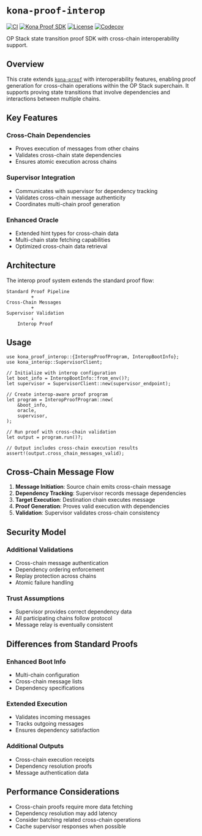 # `kona-proof-interop`

<a href="https://github.com/op-rs/kona/actions/workflows/rust_ci.yaml"><img src="https://github.com/op-rs/kona/actions/workflows/rust_ci.yaml/badge.svg?label=ci" alt="CI"></a>
<a href="https://crates.io/crates/kona-proof-interop"><img src="https://img.shields.io/crates/v/kona-proof-interop.svg?label=kona-proof-interop&labelColor=2a2f35" alt="Kona Proof SDK"></a>
<a href="https://github.com/op-rs/kona/blob/main/LICENSE.md"><img src="https://img.shields.io/badge/License-MIT-d1d1f6.svg?label=license&labelColor=2a2f35" alt="License"></a>
<a href="https://img.shields.io/codecov/c/github/op-rs/kona"><img src="https://img.shields.io/codecov/c/github/op-rs/kona" alt="Codecov"></a>

OP Stack state transition proof SDK with cross-chain interoperability support.

## Overview

This crate extends [`kona-proof`](../proof/) with interoperability features, enabling
proof generation for cross-chain operations within the OP Stack superchain. It supports
proving state transitions that involve dependencies and interactions between multiple chains.

## Key Features

### Cross-Chain Dependencies
- Proves execution of messages from other chains
- Validates cross-chain state dependencies
- Ensures atomic execution across chains

### Supervisor Integration
- Communicates with supervisor for dependency tracking
- Validates cross-chain message authenticity
- Coordinates multi-chain proof generation

### Enhanced Oracle
- Extended hint types for cross-chain data
- Multi-chain state fetching capabilities
- Optimized cross-chain data retrieval

## Architecture

The interop proof system extends the standard proof flow:

```text
Standard Proof Pipeline
         +
Cross-Chain Messages
         +
Supervisor Validation
         ↓
    Interop Proof
```

## Usage

```rust,ignore
use kona_proof_interop::{InteropProofProgram, InteropBootInfo};
use kona_interop::SupervisorClient;

// Initialize with interop configuration
let boot_info = InteropBootInfo::from_env()?;
let supervisor = SupervisorClient::new(supervisor_endpoint);

// Create interop-aware proof program
let program = InteropProofProgram::new(
    &boot_info,
    oracle,
    supervisor,
);

// Run proof with cross-chain validation
let output = program.run()?;

// Output includes cross-chain execution results
assert!(output.cross_chain_messages_valid);
```

## Cross-Chain Message Flow

1. **Message Initiation**: Source chain emits cross-chain message
2. **Dependency Tracking**: Supervisor records message dependencies
3. **Target Execution**: Destination chain executes message
4. **Proof Generation**: Proves valid execution with dependencies
5. **Validation**: Supervisor validates cross-chain consistency

## Security Model

### Additional Validations
- Cross-chain message authentication
- Dependency ordering enforcement
- Replay protection across chains
- Atomic failure handling

### Trust Assumptions
- Supervisor provides correct dependency data
- All participating chains follow protocol
- Message relay is eventually consistent

## Differences from Standard Proofs

### Enhanced Boot Info
- Multi-chain configuration
- Cross-chain message lists
- Dependency specifications

### Extended Execution
- Validates incoming messages
- Tracks outgoing messages
- Ensures dependency satisfaction

### Additional Outputs
- Cross-chain execution receipts
- Dependency resolution proofs
- Message authentication data

## Performance Considerations

- Cross-chain proofs require more data fetching
- Dependency resolution may add latency
- Consider batching related cross-chain operations
- Cache supervisor responses when possible
